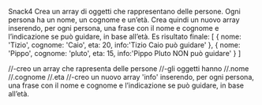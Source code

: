 Snack4
Crea un array di oggetti che rappresentano delle persone.
Ogni persona ha un nome, un cognome e un’età.
Crea quindi un nuovo array inserendo, per ogni persona, una frase con il nome e cognome e l’indicazione se può guidare, in base all’età.
Es risultato finale:
[
  { nome: 'Tizio', cognome: 'Caio', eta: 20, info:'Tizio Caio può guidare' },
  { nome: 'Pippo', cognome: 'pluto', eta: 15, info:'Pippo Pluto NON può guidare' }
]

//-creo un array che rapresenta delle persone
//-gli oggetti hanno 
//.nome
//.cognome
//.eta
//-creo un nuovo array 'info' inserendo, per ogni persona, una frase con il nome e cognome e l’indicazione se può guidare, in base all’età.